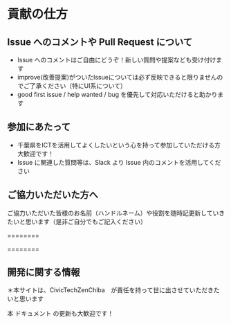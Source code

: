 # 貢献の仕方

## Issue へのコメントや Pull Request について
* Issue へのコメントはご自由にどうぞ！新しい質問や提案なども受け付けます
* improve(改善提案)がついたIssueについては必ず反映できると限りませんのでご了承ください（特にUI系について）
* good first issue / help wanted / bug を優先して対応いただけると助かります

## 参加にあたって
* 千葉県をICTを活用してよくしたいという心を持って参加していただける方大歓迎です！
* Issue に関連した質問等は、Slack より Issue 内のコメントを活用してください

## ご協力いただいた方へ
ご協力いただいた皆様のお名前（ハンドルネーム）や役割を随時記更新していきたいと思います（是非ご自分でもご記入ください）

========


========

## 開発に関する情報
＊本サイトは、CivicTechZenChiba　が責任を持って世に出させていただきたいと思います

本 ドキュメント の更新も大歓迎です！
